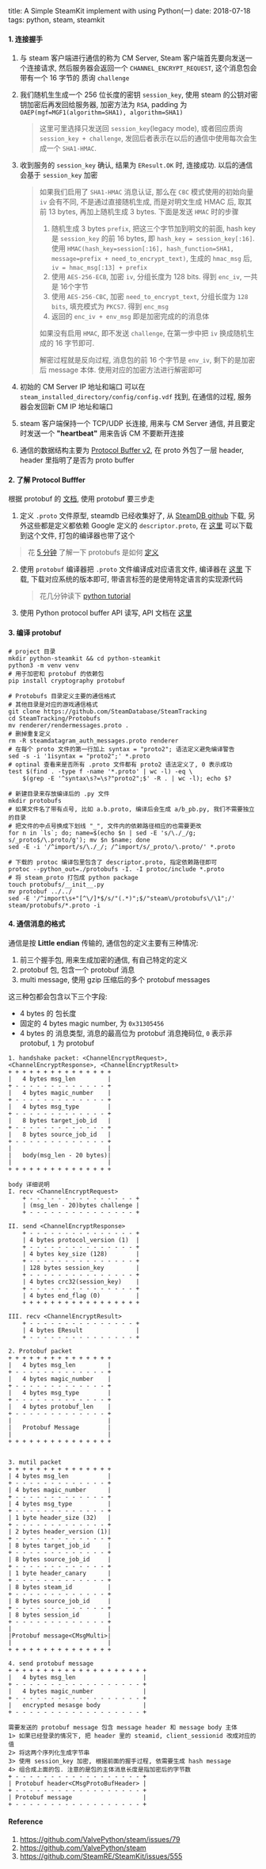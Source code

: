 title: A Simple SteamKit implement with using Python(一)
date: 2018-07-18
tags: python, steam, steamkit



#### 1. 连接握手

1. 与 steam 客户端进行通信的称为 CM Server, Steam 客户端首先要向发送一个连接请求, 然后服务器会返回一个 `CHANNEL_ENCRYPT_REQUEST`, 这个消息包会带有一个 16 字节的 质询 `challenge`

2. 我们随机生生成一个 256 位长度的密钥 `session_key`,  使用 steam 的公钥对密钥加密后再发回给服务器, 加密方法为 `RSA`, padding 为 `OAEP(mgf=MGF1(algorithm=SHA1), algorithm=SHA1)` 

   > 这里可里选择只发送回 `session_key`(legacy mode), 或者回应质询 `session_key + challenge`, 发回后者表示在以后的通信中使用每次会生成一个 `SHA1-HMAC`. 

3. 收到服务的 `session_key` 确认, 结果为 `EResult.OK` 时, 连接成功. 以后的通信会基于 `session_key` 加密

   > 如果我们启用了 `SHA1-HMAC` 消息认证, 那么在 `CBC` 模式使用的初始向量 `iv` 会有不同, 不是通过直接随机生成, 而是对明文生成 HMAC 后, 取其前 13 bytes, 再加上随机生成 3 bytes. 下面是发送 `HMAC` 时的步骤
   >
   > 1. 随机生成 3 bytes `prefix`, 把这三个字节加到明文的前面, hash key 是 `session_key` 的前 16 bytes, 即 `hash_key = session_key[:16]`. 使用 `HMAC(hash_key=session[:16], hash_function=SHA1, message=prefix + need_to_encrypt_text)`, 生成的 `hmac_msg` 后, `iv = hmac_msg[:13] + prefix`
   > 2. 使用 `AES-256-ECB`, 加密 `iv`, 分组长度为 128 bits. 得到 `enc_iv`, 一共是 16个字节
   > 3. 使用 `AES-256-CBC`, 加密 `need_to_encrypt_text`, 分组长度为 `128 bits`, 填充模式为 `PKCS7`.  得到 `enc_msg`
   > 4. 返回的 `enc_iv + env_msg` 即是加密完成的的消息体
   >
   > 如果没有启用 `HMAC`, 即不发送 `challenge`, 在第一步中把 `iv` 换成随机生成的 16 字节即可.
   >
   > 解密过程就是反向过程, 消息包的前 16 个字节是 `env_iv`, 剩下的是加密后 message 本体. 使用对应的加密方法进行解密即可

4. 初始的 CM Server IP 地址和端口 可以在 `steam_installed_directory/config/config.vdf` 找到, 在通信的过程, 服务器会发回新 CM IP 地址和端口

5. steam 客户端保持一个 TCP/UDP 长连接, 用来与 CM Server 通信, 并且要定时发送一个 **"heartbeat"** 用来告诉 CM 不要断开连接

6. 通信的数据结构主要为 [Protocol Buffer v2](https://developers.google.com/protocol-buffers/), 在 proto 外包了一层 header, header 里指明了是否为 proto buffer

#### 2. 了解 Protocol Bufffer

根据 protobuf 的 [文档](https://github.com/google/protobuf), 使用 protobuf 要三步走

1.  定义 `.proto` 文件原型, steamdb 已经收集好了, 从 [SteamDB github](https://github.com/SteamDatabase/SteamTracking) 下载, 另外这些都是定义都依赖 Google 定义的 `descriptor.proto`, 在 [这里](https://github.com/google/protobuf/blob/master/src/google/protobuf/descriptor.proto) 可以下载到这个文件, 打包的编译器也带了这个

   > 花 [5 分钟](https://space.bilibili.com/423895/) 了解一下 protobufs 是如何 [定义](https://developers.google.com/protocol-buffers/docs/proto)

2. 使用 `protobuf` 编译器把 `.proto` 文件编译成对应语言文件, 编译器在 [这里](https://github.com/google/protobuf/releases) 下载, 下载对应系统的版本即可, 带语言标签的是使用特定语言的实现源代码

   > 花几分钟读下 [python tutorial](https://developers.google.com/protocol-buffers/docs/pythontutorial)

3. 使用 Python protocol buffer API 读写, API 文档在 [这里](https://developers.google.com/protocol-buffers/docs/reference/python/)

#### 3. 编译 protobuf

```shell
# project 目录
mkdir python-steamkit && cd python-steamkit
python3 -m venv venv
# 用于加密和 protobuf 的依赖包
pip install cryptography protobuf

# Protobufs 目录定义主要的通信格式
# 其他目录是对应的游戏通信格式
git clone https://github.com/SteamDatabase/SteamTracking
cd SteamTracking/Protobufs
mv renderer/rendermessages.proto .
# 删掉重复定义
rm -R steamdatagram_auth_messages.proto renderer
# 在每个 proto 文件的第一行加上 syntax = "proto2"; 语法定义避免编译警告
sed -s -i '1isyntax = "proto2";' *.proto
# optinal 查看来是否所有 .proto 文件都有 proto2 语法定义了, 0 表示成功
test $(find . -type f -name '*.proto' | wc -l) -eq \
	$(grep -E '^syntax\s?=\s?"proto2";$' -R . | wc -l); echo $?
	
# 新建目录来存放编译后的 .py 文件
mkdir protobufs
# 如果文件名了带有点号, 比如 a.b.proto, 编译后会生成 a/b_pb.py, 我们不需要独立的目录
# 把文件的中点号换成下划线 "_", 文件内的依赖路径相应的也需要更改
for n in `ls`; do; name=$(echo $n | sed -E 's/\./_/g; s/_proto$/\.proto/g'); mv $n $name; done
sed -E -i '/^import/s/\./_/; /^import/s/_proto/\.proto/' *.proto

# 下载的 protoc 编译包里包含了 descriptor.proto, 指定依赖路径即可
protoc --python_out=./protobufs -I. -I protoc/include *.proto
# 将 steam_proto 打包成 python package
touch protobufs/__init__.py
mv protobuf ../../
sed -E '/^import\s+"[^\/]*$/s/"(.*)";$/"steam\/protobufs\/\1";/' steam/protobufs/*.proto -i
```

#### 4. 通信消息的格式

通信是按 **Little endian** 传输的, 通信包的定义主要有三种情况:

1. 前三个握手包, 用来生成加密的通信, 有自己特定的定义
2. protobuf 包, 包含一个 protobuf 消息
3. multi message, 使用 gzip 压缩后的多个 protobuf messages

这三种包都会包含以下三个字段: 

* 4 bytes 的 包长度 
* 固定的 4 bytes magic number, 为 `0x31305456`
* 4 bytes 的 消息类型, 消息的最高位为 protobuf 消息掩码位, `0` 表示非 protobuf, `1` 为 protobuf

```plain 
1. handshake packet: <ChannelEncryptRequest>, <ChannelEncryptResponse>, <ChannelEncryptResult>
+ + + + + + + + + + + + + + +
|   4 bytes msg_len         |
+ - - - - - - - - - - - - - +
|   4 bytes magic_number    |
+ - - - - - - - - - - - - - +
|   4 bytes msg_type        |
+ - - - - - - - - - - - - - +
|   8 bytes target_job_id   |
+ - - - - - - - - - - - - - +
|   8 bytes source_job_id   |
+ - - - - - - - - - - - - - +             
|                           |       
|   body(msg_len - 20 bytes)| 
|                           |
+ + + + + + + + + + + + + + +

body 详细说明
I. recv <ChannelEncryptRequest>
    + - - - - - - - - - - - - - - - + 
    | (msg_len - 20)bytes challenge |
    + - - - - - - - - - - - - - - - + 

II. send <ChannelEncryptResponse>
    + - - - - - - - - - - - - - - - + 
    | 4 bytes protocol_version (1)  |
    + - - - - - - - - - - - - - - - + 
    | 4 bytes key_size (128)        |
    + - - - - - - - - - - - - - - - + 
    | 128 bytes session_key         |
    + - - - - - - - - - - - - - - - +  
    | 4 bytes crc32(session_key)    |       
    + - - - - - - - - - - - - - - - +  
    | 4 bytes end_flag (0)          |
    + + + + + + + + + + + + + + + + +

III. recv <ChannelEncryptResult>
    + - - - - - - - - - - - - - - - + 
    | 4 bytes EResult               |
    + - - - - - - - - - - - - - - - + 

2. Protobuf packet
+ + + + + + + + + + + + + + +
|   4 bytes msg_len         |
+ - - - - - - - - - - - - - +
|   4 bytes magic_number    |
+ - - - - - - - - - - - - - +
|   4 bytes msg_type        |
+ - - - - - - - - - - - - - +
|   4 bytes protobuf_len    |
+ - - - - - - - - - - - - - +          
|                           |       
|   Protobuf Message        |
|                           |
+ + + + + + + + + + + + + + +


3. mutil packet
+ + + + + + + + + + + + + + +
| 4 bytes msg_len           |
+ - - - - - - - - - - - - - +
| 4 bytes magic_number      |
+ - - - - - - - - - - - - - +
| 4 bytes msg_type          |
+ - - - - - - - - - - - - - +
| 1 byte header_size (32)   |
+ - - - - - - - - - - - - - +
| 2 bytes header_version (1)|
+ - - - - - - - - - - - - - +
| 8 bytes target_job_id     |
+ - - - - - - - - - - - - - +
| 8 bytes source_job_id     |
+ - - - - - - - - - - - - - +  
| 1 byte header_canary      |
+ - - - - - - - - - - - - - +
| 8 bytes steam_id          |
+ - - - - - - - - - - - - - + 
| 8 bytes source_job_id     |
+ - - - - - - - - - - - - - +   
| 8 bytes session_id        |
+ - - - - - - - - - - - - - +             
|                           |       
|Protobuf message<CMsgMulti>|
|                           |
+ + + + + + + + + + + + + + +

4. send protobuf message
+ + + + + + + + + + + + + + + + + + + +
|   4 bytes msg_len                   |
+ - - - - - - - - - - - - - - - - - - + 
|   4 bytes magic_number              |
+ - - - - - - - - - - - - - - - - - - + 
|   encrypted mesasge body            |
+ - - - - - - - - - - - - - - - - - - +

需要发送的 protobuf message 包含 message header 和 message body 主体
1> 如果已经登录的情况下, 把 header 里的 steamid, client_sessionid 改成对应的值
2> 将这两个序列化生成字节串
3> 使用 session_key 加密, 根据前面的握手过程, 依需要生成 hash message
4> 组合成上面的包. 注意的是包的主体消息长度是指加密后的字节数
+ - - - - - - - - - - - - - - - - - - +  
| Protobuf header<CMsgProtoBufHeader> |
+ - - - - - - - - - - - - - - - - - - +  
| Protobuf message                    |
+ - - - - - - - - - - - - - - - - - - +  
```





#### Reference

1. https://github.com/ValvePython/steam/issues/79
2. https://github.com/ValvePython/steam
3. https://github.com/SteamRE/SteamKit/issues/555